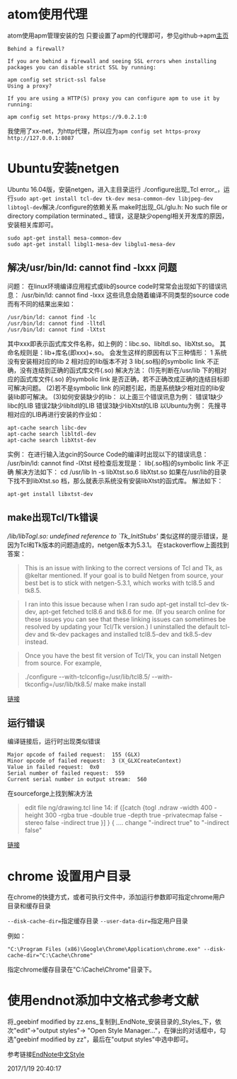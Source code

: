 # atom使用代理

atom使用apm管理安装的包 只要设置了apm的代理即可，参见github->apm[主页](https://github.com/atom/apm#behind-a-firewall)

```
Behind a firewall?

If you are behind a firewall and seeing SSL errors when installing packages you can disable strict SSL by running:

apm config set strict-ssl false
Using a proxy?

If you are using a HTTP(S) proxy you can configure apm to use it by running:

apm config set https-proxy https://9.0.2.1:0
```

我使用了xx-net，为http代理，所以应为`apm config set https-proxy http://127.0.0.1:8087`

# Ubuntu安装netgen

Ubuntu 16.04版，安装netgen，进入主目录运行 ./configure出现_Tcl error_，运行`sudo apt-get install tcl-dev tk-dev mesa-common-dev libjpeg-dev libtogl-dev`解决./configure的依赖关系 make时出现_GL/glu.h: No such file or directory compilation terminated._ 错误，这是缺少opengl相关开发库的原因，安装相关库即可。

```script
sudo apt-get install mesa-common-dev
sudo apt-get install libgl1-mesa-dev libglu1-mesa-dev
```

## 解决/usr/bin/ld: cannot find -lxxx 问题

问题： 在linux环境编译应用程式或lib的source code时常常会出现如下的错误讯息： /usr/bin/ld: cannot find -lxxx 这些讯息会随着编译不同类型的source code 而有不同的结果出来如：

```
/usr/bin/ld: cannot find -lc
/usr/bin/ld: cannot find -lltdl
/usr/bin/ld: cannot find -lXtst
```

其中xxx即表示函式库文件名称，如上例的：libc.so、libltdl.so、libXtst.so。 其命名规则是：lib+库名(即xxx)+.so。 会发生这样的原因有以下三种情形： 1 系统没有安装相对应的lib 2 相对应的lib版本不对 3 lib(.so档)的symbolic link 不正确，没有连结到正确的函式库文件(.so) 解决方法： (1)先判断在/usr/lib 下的相对应的函式库文件(.so) 的symbolic link 是否正确，若不正确改成正确的连结目标即可解决问题。 (2)若不是symbolic link 的问题引起，而是系统缺少相对应的lib安装lib即可解决。 (3)如何安装缺少的lib： 以上面三个错误讯息为例： 错误1缺少libc的LIB 错误2缺少libltdl的LIB 错误3缺少libXtst的LIB 以Ubuntu为例： 先搜寻相对应的LIB再进行安装的作业如：

```
apt-cache search libc-dev
apt-cache search libltdl-dev
apt-cache search libXtst-dev
```

实例： 在进行输入法gcin的Source Code的编译时出现以下的错误讯息： /usr/bin/ld: cannot find -lXtst 经检查后发现是： lib(.so档)的symbolic link 不正确 解决方法如下： cd /usr/lib ln -s libXtst.so.6 libXtst.so 如果在/usr/lib的目录下找不到libXtst.so 档，那么就表示系统没有安装libXtst的函式库。 解法如下：

```
apt-get install libxtst-dev
```

## make出现Tcl/Tk错误

_/lib/libTogl.so: undefined reference to `Tk_InitStubs'_ 类似这样的提示错误，是因为Tcl和Tk版本的问题造成的，netgen版本为5.3.1。 在stackoverflow上面找到答案：

> This is an issue with linking to the correct versions of Tcl and Tk, as @keltar mentioned. If your goal is to build Netgen from source, your best bet is to stick with netgen-5.3.1, which works with tcl8.5 and tk8.5.

> I ran into this issue because when I ran sudo apt-get install tcl-dev tk-dev, apt-get fetched tcl8.6 and tk8.6 for me. (If you search online for these issues you can see that these linking issues can sometimes be resolved by updating your Tcl/Tk version.) I uninstalled the default tcl-dev and tk-dev packages and installed tcl8.5-dev and tk8.5-dev instead.

> Once you have the best fit version of Tcl/Tk, you can install Netgen from source. For example,

> ./configure --with-tclconfig=/usr/lib/tcl8.5/ --with-tkconfig=/usr/lib/tk8.5/ make make install

[链接](http://stackoverflow.com/questions/26334781/libtogl-undefined-references#comment41335571_26334781)

## 运行错误

编译链接后，运行时出现类似错误

```
Major opcode of failed request:  155 (GLX)
Minor opcode of failed request:  3 (X_GLXCreateContext)
Value in failed request:  0x0
Serial number of failed request:  559
Current serial number in output stream:  560
```

在sourceforge上找到解决方法

> edit file ng/drawing.tcl line 14: if {[catch {togl .ndraw -width 400 -height 300 -rgba true -double true -depth true -privatecmap false -stereo false -indirect true }] } { .... change "-indirect true" to "-indirect false"

[链接](https://sourceforge.net/p/netgen-mesher/discussion/905307/thread/946ccfc2/)

# chrome 设置用户目录

在chrome的快捷方式，或者可执行文件中，添加运行参数即可指定chrome用户目录和缓存目录

`--disk-cache-dir=`指定缓存目录 `--user-data-dir=`指定用户目录

例如：

```
"C:\Program Files (x86)\Google\Chrome\Application\chrome.exe" --disk-cache-dir="C:\Cache\Chrome"
```

指定chrome缓存目录在"C:\Cache\Chrome"目录下。

# 使用endnot添加中文格式参考文献

将_geebinf modified by zz.ens_复制到_EndNote_安装目录的_Styles_下，依次"edit"->"output styles"-> "Open Style Manager..."，在弹出的对话框中，勾选"geebinf modified by zz"，最后在"output styles"中选中即可。

参考链接[EndNote中文Style](https://cnzhx.net/blog/endnote-output-style-cnzhx/)

2017/1/19 20:40:17
